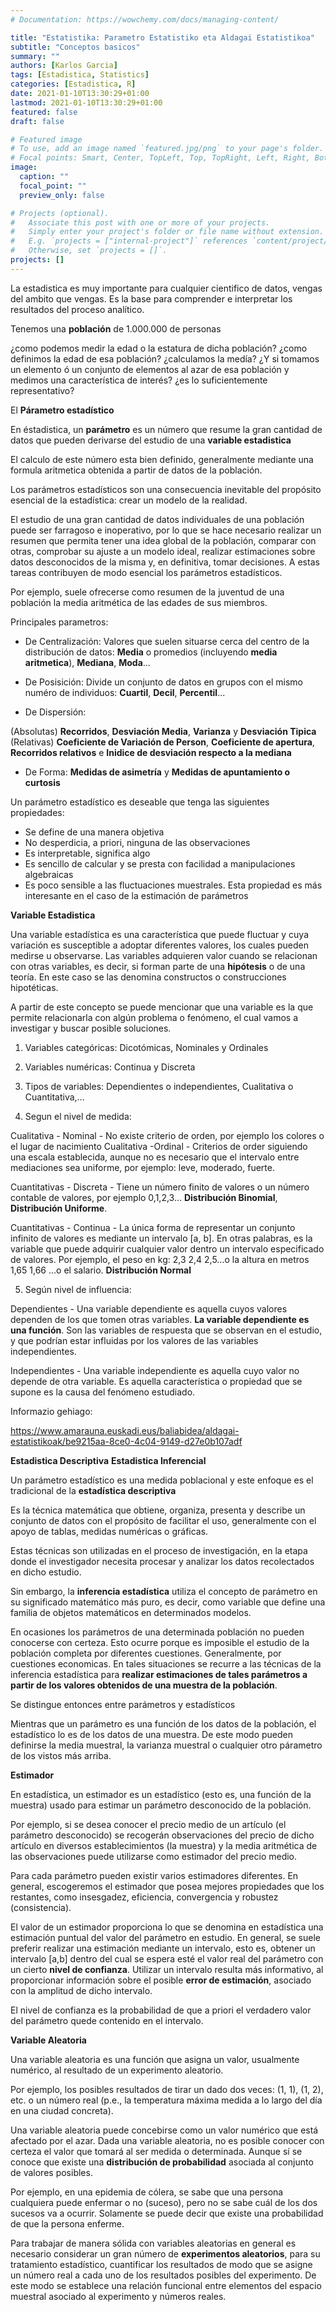 ```yaml
---
# Documentation: https://wowchemy.com/docs/managing-content/

title: "Estatistika: Parametro Estatistiko eta Aldagai Estatistikoa"
subtitle: "Conceptos basicos"
summary: ""
authors: [Karlos Garcia]
tags: [Estadistica, Statistics]
categories: [Estadistica, R]
date: 2021-01-10T13:30:29+01:00
lastmod: 2021-01-10T13:30:29+01:00
featured: false
draft: false

# Featured image
# To use, add an image named `featured.jpg/png` to your page's folder.
# Focal points: Smart, Center, TopLeft, Top, TopRight, Left, Right, BottomLeft, Bottom, BottomRight.
image:
  caption: ""
  focal_point: ""
  preview_only: false

# Projects (optional).
#   Associate this post with one or more of your projects.
#   Simply enter your project's folder or file name without extension.
#   E.g. `projects = ["internal-project"]` references `content/project/deep-learning/index.md`.
#   Otherwise, set `projects = []`.
projects: []
---
```


La estadistica es muy importante para cualquier cientifico de datos, vengas del ambito que vengas. Es la base para comprender e interpretar los resultados del proceso analítico.

Tenemos una **población** de 1.000.000 de personas 

¿como podemos medir la edad o la estatura de dicha población?
¿como definimos la edad de esa población? 
¿calculamos la medía? 
¿Y si tomamos un elemento ó un conjunto de elementos al azar de esa población y medimos una característica de interés? 
¿es lo suficientemente representativo?

El **Párametro estadístico**

En éstadistica, un **parámetro** es un número que resume la gran cantidad de datos que pueden derivarse del estudio de una **variable estadistica**

El calculo de este número esta bien definido, generalmente mediante una formula aritmetica obtenida a partir de datos de la población.

Los parámetros estadísticos son una consecuencia inevitable del propósito esencial de la estadística: crear un modelo de la realidad.

El estudio de una gran cantidad de datos individuales de una población puede ser farragoso e inoperativo, por lo que se hace necesario realizar un resumen que permita tener una idea global de la población, comparar con otras, comprobar su ajuste a un modelo ideal, realizar estimaciones sobre datos desconocidos de la misma y, en definitiva, tomar decisiones. A estas tareas contribuyen de modo esencial los parámetros estadísticos.

Por ejemplo, suele ofrecerse como resumen de la juventud de una población la media aritmética de las edades de sus miembros.

Principales parametros: 

- De Centralización: Valores que suelen situarse cerca del centro de la distribución de datos: **Media** o promedios (incluyendo **media aritmetica**), **Mediana**, **Moda**...

- De Posisición: Divide un conjunto de datos en grupos con el mismo numéro de individuos: **Cuartil**, **Decil**, **Percentil**...

- De Dispersión: 

(Absolutas) **Recorridos**, **Desviación Media**, **Varianza** y **Desviación Tipica** (Relativas) **Coeficiente de Variación de Person**, **Coeficiente de apertura**, **Recorridos relativos** e **Inidice de desviación respecto a la mediana**

- De Forma: **Medidas de asimetría** y **Medidas de apuntamiento o curtosis**

Un parámetro estadístico es deseable que tenga las siguientes propiedades:

- Se define de una manera objetiva
- No desperdicia, a priori, ninguna de las observaciones
- Es interpretable, significa algo
- Es sencillo de calcular y se presta con facilidad a manipulaciones algebraicas
- Es poco sensible a las fluctuaciones muestrales. Esta propiedad es más interesante en el caso de la estimación de parámetros


**Variable Estadistica**

Una variable estadística es una característica que puede fluctuar y cuya variación es susceptible a adoptar diferentes valores, los cuales pueden medirse u observarse. Las variables adquieren valor cuando se relacionan con otras variables, es decir, si forman parte de una **hipótesis** o de una teoría. En este caso se las denomina constructos o construcciones hipotéticas.

A partir de este concepto se puede mencionar que una variable es la que permite relacionarla con algún problema o fenómeno, el cual vamos a investigar y buscar posible soluciones.

1) Variables categóricas: Dicotómicas, Nominales
y Ordinales

2) Variables numéricas: Continua y Discreta

3) Tipos de variables: Dependientes o independientes, Cualitativa o Cuantitativa,...

4) Segun el nivel de medida: 

Cualitativa - Nominal - No existe criterio de orden, por ejemplo los colores o el lugar de nacimiento
Cualitativa -Ordinal - Criterios de order siguiendo una escala establecida, aunque no es necesario que el intervalo entre mediaciones sea uniforme, por ejemplo: leve, moderado, fuerte.

Cuantitativas - Discreta - Tiene un número finito de valores o un número contable de valores, por ejemplo 0,1,2,3... **Distribución Binomial**, **Distribución Uniforme**. 

Cuantitativas - Continua - La única forma de representar un conjunto infinito de valores es mediante un intervalo [a, b]. En otras palabras, es la variable que puede adquirir cualquier valor dentro un intervalo especificado de valores. Por ejemplo, el peso en kg: 2,3 2,4 2,5…o la altura en metros 1,65 1,66 …o el salario. **Distribución Normal**

5) Según nivel de influencia:

Dependientes - Una variable dependiente es aquella cuyos valores dependen de los que tomen otras variables. **La variable dependiente es una función**. Son las variables de respuesta que se observan en el estudio, y que podrían estar influidas por los valores de las variables independientes.

Independientes -  Una variable independiente es aquella cuyo valor no depende de otra variable. Es aquella característica o propiedad que se supone es la causa del fenómeno estudiado.

Informazio gehiago:

https://www.amarauna.euskadi.eus/baliabidea/aldagai-estatistikoak/be9215aa-8ce0-4c04-9149-d27e0b107adf


**Estadistica Descriptiva**
**Estadistica Inferencial**

Un parámetro estadístico es una medida poblacional y este enfoque es el tradicional de la **estadística descriptiva**

Es la técnica matemática que obtiene, organiza, presenta y describe un conjunto de datos con el propósito de facilitar el uso, generalmente con el apoyo de tablas, medidas numéricas o gráficas.

Estas técnicas son utilizadas en el proceso de investigación, en la etapa donde el investigador necesita procesar y analizar los datos recolectados en dicho estudio.

Sin embargo, la **inferencia estadística** utiliza el concepto de parámetro en su significado matemático más puro, es decir, como variable que define una familia de objetos matemáticos en determinados modelos.

En ocasiones los parámetros de una determinada población no pueden conocerse con certeza. Esto ocurre porque es imposible el estudio de la población completa por diferentes cuestiones. Generalmente, por cuestiones economicas. En tales situaciones se recurre a las técnicas de la inferencia estadística para **realizar estimaciones de tales parámetros a partir de los valores obtenidos de una muestra de la población**.

Se distingue entonces entre parámetros y estadísticos

Mientras que un parámetro es una función de los datos de la población, el estadístico lo es de los datos de una muestra. De este modo pueden definirse la media muestral, la varianza muestral o cualquier otro párametro de los vistos más arriba.

**Estimador**

En estadística, un estimador es un estadístico (esto es, una función de la muestra) usado para estimar un parámetro desconocido de la población. 

Por ejemplo, si se desea conocer el precio medio de un artículo (el parámetro desconocido) se recogerán observaciones del precio de dicho artículo en diversos establecimientos (la muestra) y la media aritmética de las observaciones puede utilizarse como estimador del precio medio.

Para cada parámetro pueden existir varios estimadores diferentes. En general, escogeremos el estimador que posea mejores propiedades que los restantes, como insesgadez, eficiencia, convergencia y robustez (consistencia).

El valor de un estimador proporciona lo que se denomina en estadística una estimación puntual del valor del parámetro en estudio. En general, se suele preferir realizar una estimación mediante un intervalo, esto es, obtener un intervalo [a,b] dentro del cual se espera esté el valor real del parámetro con un cierto **nivel de confianza**. Utilizar un intervalo resulta más informativo, al proporcionar información sobre el posible **error de estimación**, asociado con la amplitud de dicho intervalo. 

El nivel de confianza es la probabilidad de que a priori el verdadero valor del parámetro quede contenido en el intervalo.

**Variable Aleatoria**

Una variable aleatoria es una función que asigna un valor, usualmente numérico, al resultado de un experimento aleatorio. 

Por ejemplo, los posibles resultados de tirar un dado dos veces: (1, 1), (1, 2), etc. o un número real (p.e., la temperatura máxima medida a lo largo del día en una ciudad concreta).

Una variable aleatoria puede concebirse como un valor numérico que está afectado por el azar. Dada una variable aleatoria, no es posible conocer con certeza el valor que tomará al ser medida o determinada. Aunque sí se conoce que existe una **distribución de probabilidad** asociada al conjunto de valores posibles. 

Por ejemplo, en una epidemia de cólera, se sabe que una persona cualquiera puede enfermar o no (suceso), pero no se sabe cuál de los dos sucesos va a ocurrir. Solamente se puede decir que existe una probabilidad de que la persona enferme.

Para trabajar de manera sólida con variables aleatorias en general es necesario considerar un gran número de **experimentos aleatorios**, para su tratamiento estadístico, cuantificar los resultados de modo que se asigne un número real a cada uno de los resultados posibles del experimento. De este modo se establece una relación funcional entre elementos del espacio muestral asociado al experimento y números reales.

